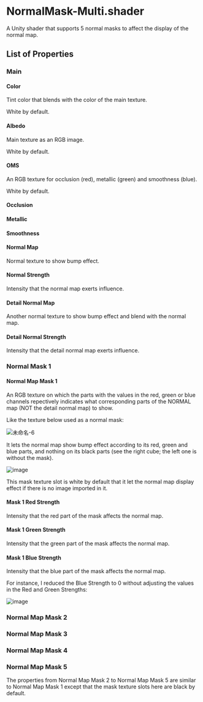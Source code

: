 # NormalMask-Multi.shader
A Unity shader that supports 5 normal masks to affect the display of the normal map.

## List of Properties
### Main
#### Color
Tint color that blends with the color of the main texture.

White by default.
#### Albedo
Main texture as an RGB image.

White by default.
#### OMS
An RGB texture for occlusion (red), metallic (green) and smoothness (blue).

White by default.
#### Occlusion
#### Metallic
#### Smoothness
#### Normal Map
Normal texture to show bump effect.
#### Normal Strength
Intensity that the normal map exerts influence.
#### Detail Normal Map
Another normal texture to show bump effect and blend with the normal map.
#### Detail Normal Strength
Intensity that the detail normal map exerts influence.
### Normal Mask 1
#### Normal Map Mask 1
An RGB texture on which the parts with the values in the red, green or blue channels repectively indicates what corresponding parts of the NORMAL map (NOT the detail normal map) to show. 

Like the texture below used as a normal mask:

![未命名-6](https://github.com/user-attachments/assets/d64a786e-7418-40be-91f9-a3bd8c8dd991)

It lets the normal map show bump effect according to its red, green and blue parts, and nothing on its black parts (see the right cube; the left one is without the mask).

![image](https://github.com/user-attachments/assets/66fe6c01-cff3-4fef-bd3e-5212a21123e9)

This mask texture slot is white by default that it let the normal map display effect if there is no image imported in it.
#### Mask 1 Red Strength
Intensity that the red part of the mask affects the normal map.
#### Mask 1 Green Strength
Intensity that the green part of the mask affects the normal map.
#### Mask 1 Blue Strength
Intensity that the blue part of the mask affects the normal map.

For instance, I reduced the Blue Strength to 0 without adjusting the values in the Red and Green Strengths:

![image](https://github.com/user-attachments/assets/6fad14d7-a9da-4b38-bded-a5042d5388b8)

### Normal Map Mask 2
### Normal Map Mask 3
### Normal Map Mask 4
### Normal Map Mask 5
The properties from Normal Map Mask 2 to Normal Map Mask 5 are similar to Normal Map Mask 1 except that the mask texture slots here are black by default.
